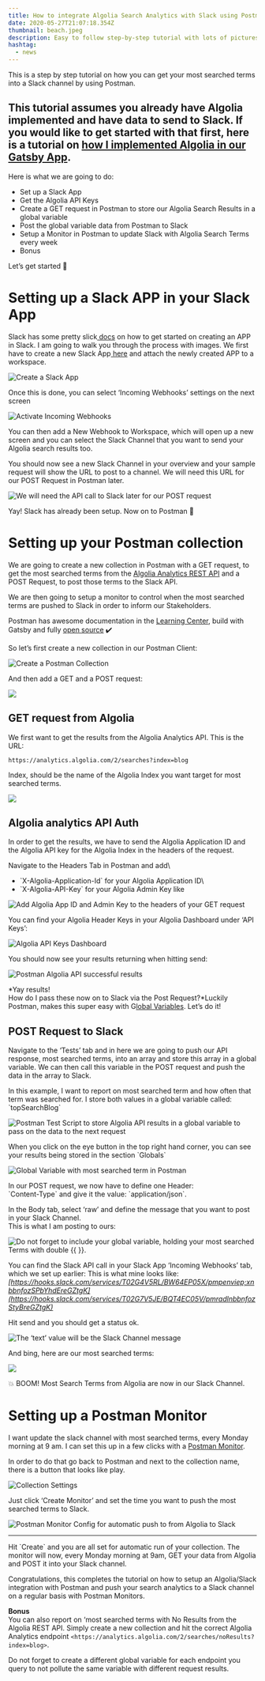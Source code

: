 ```yaml
---
title: How to integrate Algolia Search Analytics with Slack using Postman Client
date: 2020-05-27T21:07:18.354Z
thumbnail: beach.jpeg
description: Easy to follow step-by-step tutorial with lots of pictures
hashtag:
  - news
---
```

This is a step by step tutorial on how you can get your most searched terms into a Slack channel by using Postman.

## This tutorial assumes you already have Algolia implemented and have data to send to Slack. If you would like to get started with that first, here is a tutorial on [how I implemented Algolia in our Gatsby App](https://medium.com/@christinavhastenrath/tutorial-algolia-react-instantsearch-implementation-for-a-react-gatsby-app-120062f6f356).

Here is what we are going to do:

* Set up a Slack App
* Get the Algolia API Keys
* Create a GET request in Postman to store our Algolia Search Results in a global variable
* Post the global variable data from Postman to Slack
* Setup a Monitor in Postman to update Slack with Algolia Search Terms every week
* Bonus

Let’s get started 🦄

# Setting up a Slack APP in your Slack App

Slack has some pretty slick[ docs](https://api.slack.com/authentication/basics#start) on how to get started on creating an APP in Slack. I am going to walk you through the process with images. We first have to create a new Slack App[ here](https://api.slack.com/apps) and attach the newly created APP to a workspace.

![Create a Slack App](https://miro.medium.com/max/1400/0*PVesl_3B34sQoFrM "Create a Slack App")

Once this is done, you can select ‘Incoming Webhooks’ settings on the next screen

![Activate Incoming Webhooks](https://miro.medium.com/max/1400/0*KDsCkSoC2nIqPyil "Activate Incoming Webhooks")

You can then add a New Webhook to Workspace, which will open up a new screen and you can select the Slack Channel that you want to send your Algolia search results too.

You should now see a new Slack Channel in your overview and your sample request will show the URL to post to a channel. We will need this URL for our POST Request in Postman later.

![We will need the API call to Slack later for our POST request](https://miro.medium.com/max/1400/1*KwghpoQjj_reQ7bqV0k8UQ.png "We will need the API call to Slack later for our POST request")

Yay! Slack has already been setup. Now on to Postman 🏃



# Setting up your Postman collection

We are going to create a new collection in Postman with a GET request, to get the most searched terms from the [Algolia Analytics REST API](https://www.algolia.com/doc/rest-api/analytics/) and a POST Request, to post those terms to the Slack API.

We are then going to setup a monitor to control when the most searched terms are pushed to Slack in order to inform our Stakeholders.

Postman has awesome documentation in the [Learning Center](https://learning.postman.com/), build with Gatsby and fully [open source](https://github.com/postmanlabs/postman-docs) ✔️

So let’s first create a new collection in our Postman Client:

![Create a Postman Collection](https://miro.medium.com/max/704/0*_797Dw-z3pD7eGHb "Create a Postman Collection")

And then add a GET and a POST request:

![](https://miro.medium.com/max/1400/0*cz7Er-M1VsRQ5tpg)

## GET request from Algolia

We first want to get the results from the Algolia Analytics API. This is the URL:

```
https://analytics.algolia.com/2/searches?index=blog
```

Index, should be the name of the Algolia Index you want target for most searched terms.

![](https://miro.medium.com/max/1400/0*Y6tnQUSp2WirBcpM)

## Algolia analytics API Auth

In order to get the results, we have to send the Algolia Application ID and the Algolia API key for the Algolia Index in the headers of the request.

Navigate to the Headers Tab in Postman and add\
- \`X-Algolia-Application-Id\` for your Algolia Application ID\
- \`X-Algolia-API-Key\` for your Algolia Admin Key like

![Add Algolia App ID and Admin Key to the headers of your GET request](https://miro.medium.com/max/2820/1*PW7yWm5kFyLjXfdnZOI3ZQ.png "Add Algolia App ID and Admin Key to the headers of your GET request")

You can find your Algolia Header Keys in your Algolia Dashboard under ‘API Keys’:

![Algolia API Keys Dashboard](https://miro.medium.com/max/1244/1*xj6rNsNtvidOaiYu32LElA.png "Algolia API Keys Dashboard")

You should now see your results returning when hitting send:

![Postman Algolia API successful results](https://miro.medium.com/max/1400/0*-Dscqep1INF6nbUg "Postman Algolia API successful results")

*Yay results!\
How do I pass these now on to Slack via the Post Request?*Luckily Postman, makes this super easy with G[lobal Variables](https://learning.postman.com/docs/postman/variables-and-environments/variables/). Let’s do it!

## POST Request to Slack

Navigate to the ‘Tests’ tab and in here we are going to push our API response, most searched terms, into an array and store this array in a global variable. We can then call this variable in the POST request and push the data in the array to Slack.

In this example, I want to report on most searched term and how often that term was searched for. I store both values in a global variable called: \`topSearchBlog\`

![Postman Test Script to store Algolia API results in a global variable to pass on the data to the next request](https://miro.medium.com/max/1400/0*DwCRQY44dHTLq6ta "Postman Test Script to store Algolia API results in a global variable to pass on the data to the next request")

When you click on the eye button in the top right hand corner, you can see your results being stored in the section \`Globals\`

![Global Variable with most searched term in Postman](https://miro.medium.com/max/1400/1*-rkWxx2wrASqrKYcLQLhBA.png "Global Variable with most searched term in Postman")

In our POST request, we now have to define one Header:\
\`Content-Type\` and give it the value: \`application/json\`.

In the Body tab, select ‘raw’ and define the message that you want to post in your Slack Channel.\
This is what I am posting to ours:

![Do not forget to include your global variable, holding your most searched Terms with double {{ }}.](https://miro.medium.com/max/1400/0*30QRLmSNq4uHj_AD "Do not forget to include your global variable, holding your most searched Terms with double {{ }}.")

You can find the Slack API call in your Slack App ‘Incoming Webhooks’ tab, which we set up earlier: This is what mine looks like:\
*[https://hooks.slack.com/services/T02G4V5RL/BW64EP05X/pmpenviep;xnbbnfozSPbYhdEreGZtgK](https://hooks.slack.com/services/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)*

Hit send and you should get a status ok.

![The ‘text’ value will be the Slack Channel message](https://miro.medium.com/max/1400/0*UjLsvqx-gfApk3YH "The ‘text’ value will be the Slack Channel message")

And bing, here are our most searched terms:

![](https://miro.medium.com/max/1400/0*JFV5taWzP5qX_jrU)

💥 BOOM! Most Search Terms from Algolia are now in our Slack Channel.

# Setting up a Postman Monitor

I want update the slack channel with most searched terms, every Monday morning at 9 am. I can set this up in a few clicks with a [Postman Monitor](https://learning.postman.com/docs/postman/monitors/intro-monitors/).

In order to do that go back to Postman and next to the collection name, there is a button that looks like play.

![Collection Settings](https://miro.medium.com/max/1400/1*T9rM04vvFDfRI7Gd9xuIfQ.png "Collection Settings")

Just click ‘Create Monitor’ and set the time you want to push the most searched terms to Slack.

![Postman Monitor Config for automatic push to from Algolia to Slack](https://miro.medium.com/max/1400/0*B7ACnZiBA8zUhfT- "Postman Monitor Config for automatic push to from Algolia to Slack")

---

Hit \`Create\` and you are all set for automatic run of your collection. The monitor will now, every Monday morning at 9am, GET your data from Algolia and POST it into your Slack channel.

Congratulations, this completes the tutorial on how to setup an Algolia/Slack integration with Postman and push your search analytics to a Slack channel on a regular basis with Postman Monitors.

**Bonus**\
You can also report on ‘most searched terms with No Results from the Algolia REST API. Simply create a new collection and hit the correct Algolia Analytics endpoint `<https://analytics.algolia.com/2/searches/noResults?index=blog>`.

Do not forget to create a different global variable for each endpoint you query to not pollute the same variable with different request results.